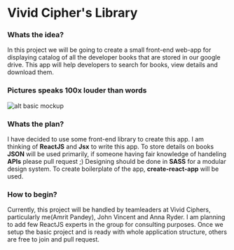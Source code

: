 # Vivid Cipher's Library

### Whats the idea?
In this project we will be going to create a small front-end web-app for displaying catalog of all the developer books that are stored in our google drive.
This app will help developers to search for books, view details and download them.

### Pictures speaks 100x louder than words
![alt basic mockup](https://cdn.discordapp.com/attachments/415429912439160832/415739027518390282/image.jpg)

### Whats the plan?
I have decided to use some front-end library to create this app. I am thinking of **ReactJS** and **Jsx** to write this app.
To store details on books **JSON** will be used primarily, if someone having fair knowledge of handeling **APIs** please pull request ;)
Designing should be done in **SASS** for a modular design system.
To create boilerplate of the app, **create-react-app** will be used.

### How to begin?
Currently, this project will be handled by teamleaders at Vivid Ciphers, particularly me(Amrit Pandey), John Vincent and Anna Ryder. I am planning to add few ReactJS experts in the group for consulting purposes.
Once we setup the basic project and is ready with whole application structure, others are free to join and pull request.
